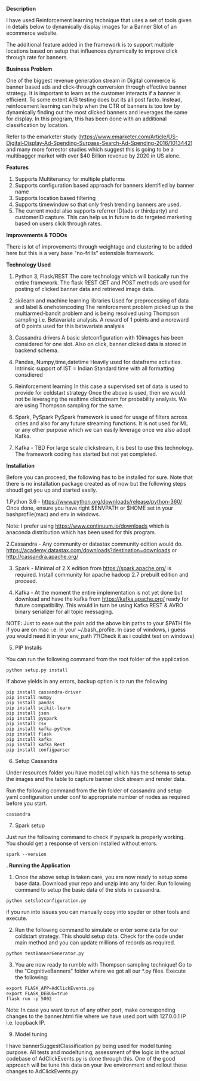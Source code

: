 <b>Description</b>

I have used Reinforcement learning technique that uses a set of tools given in details below to dynamically display images for a Banner Slot of an ecommerce website.

The additional feature added in the framework is to support multiple locations based on setup that influences dynamically to improve click through rate for banners.

<b>Business Problem</b>

One of the biggest revenue generation stream in Digital commerce is banner based ads and click-through conversion through effective banner strategy. It is important to learn as the customer interacts if a banner is efficient. To some extent A/B testing does but its all post facto. Instead, reinfocement learning can help when the CTR of banners is too low by dynamically finding out the most clicked banners and leverages the same for display. In this program, this has been done with an additional classification by location.

Refer to the emarketer study (https://www.emarketer.com/Article/US-Digital-Display-Ad-Spending-Surpass-Search-Ad-Spending-2016/1013442) and many more forrestor studies which suggest this is  going to be a multibagger market with over $40 Billion revenue by 2020 in US alone.


<b>Features</b>
1. Supports Multitenancy for multiple platforms
2. Supports configuration based approach for banners identified by banner name
3. Supports location based filtering 
4. Supports timewindow so that only fresh trending banners are used.
5. The current model also supports referrer ID(ads or thirdparty) and customerID capture. This can help us in future to do targeted marketing based on users click through rates.


<b>Improvements & TODOs</b>

There is lot of improvements through weightage and clustering to be added here but this is a very base "no-frills" extensible framework.


<b>Technology Used</b>

1. Python 3, Flask/REST
The core technology which will basically run the entire framework.
The flask REST GET and POST methods are used for posting of clicked banner data and retrieved image data.

2. skilearn and machine learning libraries
Used for preprocessing of data and label & onehotencoding
The reinforcement problem picked up is the multiarmed-bandit problem and is being resolved using Thompson sampling i.e. Betavariate analysis.
A reward of 1 points and a noreward of 0 points used for this betavariate analysis

3. Cassandra drivers
A basic slotconfiguration with 10images has been considered for one slot.
Also on click, banner clicked data is stored in backend schema.

4. Pandas, Numpy,time,datetime
Heavily used for dataframe activities.
Intrinsic support of IST = Indian Standard time with all formatting consdiered

5. Reinforcement learning
In this case a supervised set of data is used to provide for coldstart strategy
Once the above is used, then we would not be leveraging the realtime clickstream for probability analysis.
We are using Thompson sampling for the same.

8. Spark, PySpark
PySpark framework is used for usage of filters across cities and also for any future streaming functions.
It is not used for ML or any other purpose which we can easily leverage once we also adopt Kafka.

7. Kafka - TBD
For large scale clickstream, it is best to use this technology.
The framework coding has started but not yet completed.


<b>Installation</b>


Before you can proceed, the following has to be installed for sure. Note that there is no installation package created as of now but the following steps shoudl get you up and started easily.

1.Python 3.6 - https://www.python.org/downloads/release/python-360/
Once done, ensure you have right $ENVPATH or $HOME set in your bashprofile(mac) and env in windows.

Note: I prefer using https://www.continuum.io/downloads which is anaconda distribution which has been used for this program.

2.Cassandra - Any community or datastax community edition would do. https://academy.datastax.com/downloads?destination=downloads or http://cassandra.apache.org/ 

3. Spark - Minimal of 2.X edition from https://spark.apache.org/  is required. Install community for apache hadoop 2.7 prebuilt edition and proceed.


4. Kafka - At the moment the entire implementation is not yet done but download and have the kafka from https://kafka.apache.org/ ready for future compatibility. This would in turn be using Kafka REST & AVRO binary serializer for all topic messaging.

NOTE: Just to ease out the pain add the above bin paths to your $PATH file if you are on mac i.e. in your ~/.bash_profile. In case of windows, i guess you would need it in your env_path ??(Check it as i couldnt test on windows)

5. PIP Installs

You can run the following command from the root folder of the application
```
python setup.py install
```
If above yields in any errors, backup option is to run the following

```
pip install cassandra-driver
pip install numpy
pip install pandas
pip install scikit-learn
pip install json
pip install pyspark
pip install csv
pip install kafka-python
pip install flask
pip install kafka
pip install kafka_Rest
pip install configparser
```

6. Setup Cassandra

Under resources folder you have model.cql which has the schema to setup the images and the table to capture banner click stream and render data. 

Run the following command from the bin folder of cassandra and setup yaml configuration under conf to appropriate number of nodes as required before you start.

```
cassandra
```

7. Spark setup

Just run the following command to check if pyspark is properly working. You should get a response of version installed without errors.
```
spark --version
```


<b>. Running the Application</b>

1. Once the above setup is taken care, you are now ready to setup some base data. Download your repo and unzip into any folder.
Run following command to setup the basic data of the slots in cassandra. 
```
python setslotconfiguration.py

```
if you run into issues you can manually copy into spyder or other tools and execute.

2. Run the following command to simulate or enter some data for our coldstart strategy. This should setup data. Check for the code under main method and you can update millions of records as required.

```
python testBannerGenerator.py
```

3. You are now ready to rumble with Thompson sampling technique! Go to the "CognitiveBanners" folder where we got all our *.py files.
Execute the following:
```
export FLASK_APP=AdClickEvents.py
export FLASK_DEBUG=true
flask run -p 5002

```
Note: In case you want to run of any other port, make corresponding changes to the banner.html file where we have used port with 127.0.0.1 IP i.e. loopback IP.


9. Model tuning

I have bannerSuggestClassification.py being used for model tuning purpose. All tests and modeltuning, assessment of the logic in the actual codebase of AdClickEvents.py is done through this. One of the good approach will be tune this data on your live environment and rollout these changes to AdClickEvents.py









